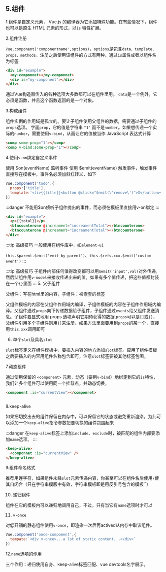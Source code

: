 ## 5.组件

1.组件是自定义元素， Vue.js 的编译器为它添加特殊功能。在有些情况下，组件也可以是原生 HTML 元素的形式，以`is` 特性扩展。

2.组件注册

`Vue.component('componentname',options)`，`options`是包含`data、template、props、methods`。注册之后使用该组件的方式有两种，通过`is`属性或者以组件名为标签

```html
<div id="example">
  <my-componnet></my-componnet>
  <div is="my-component"></div>
</div>
```

通过Vue构造器传入的各种选项大多数都可以在组件里用。 `data`是一个例外，它必须是函数，并且这个函数返回的是一个对象。

3.构成组件

组件实例的作用域是孤立的。要让子组件使用父组件的数据，需要通过子组件的`props`选项。
字面`prop`，它的值是字符串 `"1"` 而不是`number`。如果想传递一个实际的`number`，需要使用`v-bind`，从而让它的值被当作 JavaScript 表达式计算
```html
<comp some-prop="1"></comp>
<comp v-bind:some-prop="1"></comp>
```

4.使用`v-on`绑定自定义事件

使用 $on(eventName) 监听事件
使用 $emit(eventName) 触发事件，触发事件直接写在模板中，事件名必须加斜杠转义，如下

```js
Vue.component('todo',{
  props:['title'],
  template:'<li>{{title}}<button @click="$emit(\'remove\')">X</button></li>'
})
```

:::danger
不能用$on侦听子组件抛出的事件，而必须在模板里直接用v-on绑定
:::

```html
<div id="example">
  <p>{{total}}</p>
  <btncounterone @increament="increamentTotal"></btncounterone>
  <btncounterone @increament="increamentTotal"></btncounterone>
</div>
```

:::tip 高级技巧
一般使用在组件库中，如`element-ui`

`this.$parent.$emit('emit-by-parent')`、`this.$refs.xxx.$emit('custom-event')`
:::

:::tip 高级技巧
子组件内部任何值得改变都可以用`$emit('input',val)`对外传递，然后父组件用`v-model`来接收传递出来的值，如果有多个值传递，把这些值都封装在一个`{}`里面
:::
5. 父子组件

父组件：写在html里的内容，子组件：被嵌套的标签

父组件模板的内容在父组件作用域内编译，子组件模板的内容在子组件作用域内编译。父组件通过`props`向下传递数据给子组件，子组件通过`events`给父组件发送消息。子组件要显式地用 props 选项声明它期待获得的数据,`props`可以是`[]`或`{}`，父组件引用多个子组件则用`{}`来注册，如果方法里面要用到`props`的某一个，直接用`this.xxx`调用即可

6. 单个`slot`及具名`slot`

`slot`标签定义在组件模板中，要插入内容的地方添加`slot`标签。应用了组件模板之后要插入的内容用组件名称包含即可，注意`slot`标签要被其他标签包围。

7.动态组件

通过使用保留的 `<component>` 元素，动态（要用`v-bind`）地绑定到它的`is`特性，我们让多个组件可以使用同一个挂载点，并动态切换。

```html
<component :is="currentView"></componnet>
```
<img :src="$withBase('/assets/component.png')">

8.keep-alive

如果把切换出去的组件保留在内存中，可以保留它的状态或避免重新渲染。为此可以添加一个`keep-alive`指令参数把要切换的组件包围起来

:::danger
在`keep-alive`标签上添加`include`、`exclude`时，被匹配的组件内部要添加`name`选项。
:::

```html
<keep-alive>
  <componnet :is="currentView" />
</keep-alive>
```

9.组件命名格式

推荐用连字符，如果组件未经`slot`元素传递内容，你甚至可以在组件名后使用`/`使其自闭合（只在字符串模版中有效，字符串模板即是用反引号包含的模板``）


10. 递归组件

组件在它的模板内可以递归地调用自己，不过，只有当它有`name`选项时才可以


11. `v-once`

对低开销的静态组件使用`v-once`，即渲染一次后再actived从内存中取该组件。

```js
Vue.component('once-component',{
  tempate:`<div v-once>...a lot of static content...</div>`
})
```

12.`name`选项的作用

三个作用：递归使用自身、keep-alive标签匹配、vue devtools名字展示。
